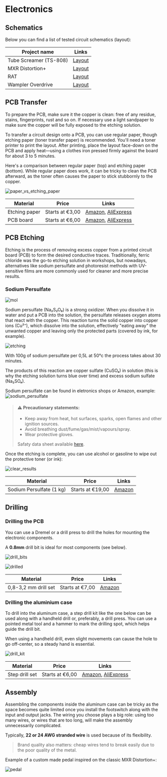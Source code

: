 # Electronics

## Schematics

Below you can find a list of tested circuit schematics (layout):

|Project name|Links|
|---|---|
|Tube Screamer (TS-808)|[Layout](https://www.tonepad.com/getFile.asp?id=81)|
|MXR Distortion+|[Layout](https://www.tonepad.com/getFile.asp?id=115)|
|RAT|[Layout](https://www.tonepad.com/getFile.asp?id=89)|
|Wampler Overdrive|[Layout](https://www.wamplerpedals.com/blog/latest-news/2020/05/how-to-design-a-basic-overdrive-pedal-circuit/)|

## PCB Transfer

To prepare the PCB, make sure it the copper is clean: free of any residue, stains, fingerprints, rust and so on. If necessary use a light sandpaper to make sure the copper will be fully exposed to the etching solution.

To transfer a circuit design onto a PCB, you can use regular paper, though etching paper (toner transfer paper) is recommended. You'll need a toner printer to print the layout. After printing, place the layout face-down on the PCB and apply heat—using a clothes iron pressed firmly against the board for about 3 to 5 minutes.

Here's a comparison between regular paper (top) and etching paper (bottom). While regular paper does work, it can be tricky to clean the PCB afterward, as the toner often causes the paper to stick stubbornly to the copper.

![paper_vs_etching_paper]


|Material|Price|Links|
|---|---|---|
|Etching paper|Starts at €3,00|[Amazon](https://www.amazon.com/Ximimark-20Pcs-Transfer-Electronic-Prototype/dp/B07MYXK4WJ), [AliExpress](https://aliexpress.com/item/32800926240.html)|
|PCB board|Starts at €6,00|[Amazon](https://www.amazon.nl/FOROREH-Koperen-Printplaat-Eenzijdige-Ketels/dp/B087M1GDCP), [AliExpress](https://nl.aliexpress.com/item/1005004595360265.html)|

## PCB Etching

Etching is the process of removing excess copper from a printed circuit board (PCB) to form the desired conductive traces. Traditionally, ferric chloride was the go-to etching solution in workshops, but nowadays, alternatives like sodium persulfate and photoresist methods with UV-sensitive films are more commonly used for cleaner and more precise results.

### Sodium Persulfate

![mol]

Sodium persulfate (Na₂S₂O₈) is a strong oxidizer. When you dissolve it in water and put a PCB into the solution, the persulfate releases oxygen atoms that react with the copper. This reaction turns the solid copper into copper ions (Cu²⁺), which dissolve into the solution, effectively "eating away" the unwanted copper and leaving only the protected parts (covered by ink, for example).

![etching]

With 100g of sodium persulfate per 0,5L at 50°c the process takes about 30 minutes.

The products of this reaction are copper sulfate (CuSO₄) in solution (this is why the etching solution turns blue over time) and excess sodium sulfate (Na₂SO₄).

Sodium persulfate can be found in eletronics shops or Amazon, example:
![sodium_persulfate]

> #### ⚠️ Precautionary statements:
>
>- Keep away from heat, hot surfaces, sparks, open flames and other ignition
>sources.
>- Avoid breathing dust/fume/gas/mist/vapours/spray.
>- Wear protective gloves.
>
> Safaty data sheet available [here](https://www.fishersci.com/store/msds?partNumber=O61141&countryCode=US&language=en).


Once the etching is complete, you can use alcohol or gasoline to wipe out the protective toner (or ink):

![clear_results]

|Material|Price|Links|
|---|---|---|
|Sodium Persulfate (1 kg)|Starts at €19,00|[Amazon](https://www.amazon.nl/dp/B08WPX5K6J)|

## Drilling

### Drilling the PCB

You can use a Dremel or a drill press to drill the holes for mounting the electronic components.

A **0.8mm** drill bit is ideal for most components (see below).

![drill_bits]

![drilled]


|Material|Price|Links|
|---|---|---|
|0,8-3,2 mm drill set|Starts at €7,00|[Amazon](https://www.amazon.nl/Dremel-628-Boorset-Borenset-Multitool/dp/B0002SMO5Y)|


### Drilling the aluminium case

To drill into the aluminum case, a step drill kit like the one below can be used along with a handheld drill or, preferably, a drill press. You can use a pointed metal tool and a hammer to mark the drilling spot, which helps guide the drill bit.

When using a handheld drill, even slight movements can cause the hole to go off-center, so a steady hand is essential.

![drill_kit]

|Material|Price|Links|
|---|---|---|
|Step drill set|Starts at €6,00|[Amazon](https://www.amazon.nl/Mesybveo-trappenboorset-kegelboor-zeskantige-kegeltrappenboor/dp/B0CCJJPHSH), [AliExpress](https://nl.aliexpress.com/item/1005005882425579.html)|

## Assembly

Assembling the components inside the aluminum case can be tricky as the space becomes quite limited once you install the footswitch along with the input and output jacks. The wiring you choose plays a big role: using too many wires, or wires that are too long, will make the assembly unnecessarily complicated.

Typically, **22 or 24 AWG stranded wire** is used because of its flexibility.

> Brand quality also matters: cheap wires tend to break easily due to the poor quality of the metal.

Example of a custom made pedal inspired on the classic MXR Distortion+:

![pedal]

[sodium_persulfate]: assets/sodium_persulfate.jpg "Sodium persufate"
[paper_vs_etching_paper]: assets/paper_vs_etching_paper.jpg "paper_vs_etching_paper"
[clear_results]: assets/clear_results.jpg "clear_results"
[drilled]: assets/drilled.jpg "drilled"
[mol]: assets/sodium_persulfate_mol.png "mol"
[drill_bits]: assets/drill_bits.jpg "drill_bits"
[drill_kit]: assets/drill_kit.jpg "drill_kit"
[pedal]: assets/pedal.jpg "pedal"
[etching]: assets/etching.gif "etching"